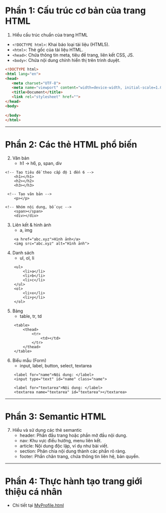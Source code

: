 # Phần 1: Cấu trúc cơ bản của trang HTML

1. Hiểu cấu trúc chuẩn của trang HTML

- `<!DOCTYPE html>`: Khai báo loại tài liệu (HTML5).
- `<html>`: Thẻ gốc của tài liệu HTML.
- `<head>`: Chứa thông tin meta, tiêu đề trang, liên kết CSS, JS.
- `<body>`: Chứa nội dung chính hiển thị trên trình duyệt.

```html
<!DOCTYPE html>
<html lang="en">
<head>
   <meta charset="UTF-8">
   <meta name="viewport" content="width=device-width, initial-scale=1.0">
   <title>Document</title>
   <link rel="stylesheet" href="">
</head>
<body>
   
</body>
</html>
```

---

# Phần 2: Các thẻ HTML phổ biến

2. Văn bản
   - h1 -> h6, p, span, div
```
<!-- Tạo tiêu đề theo cấp độ 1 đến 6 -->
    <h1></h1>
    <h2></h2>
    <h3></h3>

 <!-- Tạo văn bản -->
    <p></p>

<!-- Nhóm nội dung, bố cục -->
    <span></span>
    <div></div>
```
3. Liên kết & hình ảnh
   - a, img
```
    <a href="abc.xyz">Hình ảnh</a>
    <img src="abc.xyz" alt="Hình ảnh">
```
4. Danh sách
   - ul, ol, li
```
    <ul>
        <li>a</li>
        <li>b</li>
        <li>c</li>
    </ul>
    <ol>
        <li>x</li>
        <li>y</li>
    </ol>
```
5. Bảng
   - table, tr, td
```
    <table>
        <thead>
            <tr>
                <td></td>
            </tr>
        </thead>
    </table>
```
6. Biểu mẫu (Form)
   - input, label, button, select, textarea
```
    <label for="name">Nội dung: </label>
    <input type="text" id="name" class="name">

    <label for="textarea">Nội dung: </label>
    <textarea name="textarea" id="textarea"></textarea>
```
---

# Phần 3: Semantic HTML

7. Hiểu và sử dụng các thẻ semantic
   - header: Phần đầu trang hoặc phần mở đầu nội dung.
   - nav: Khu vực điều hướng, menu liên kết.
   - article: Nội dung độc lập, ví dụ như bài viết.
   - section: Phân chia nội dung thành các phần rõ ràng.
   - footer: Phần chân trang, chứa thông tin liên hệ, bản quyền.

---

# Phần 4: Thực hành tạo trang giới thiệu cá nhân
   - Chi tiết tại [MyProfile.html](MyProfile.html)
